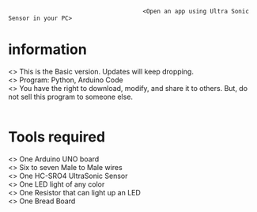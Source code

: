                                           <Open an app using Ultra Sonic Sensor in your PC> 
# information                                                  
  <> This is the Basic version. Updates will keep dropping. <br />
  <> Program: Python, Arduino Code<br />
  <> You have the right to download, modify, and share it to others. But, do not sell this program to someone else. <br /><br />
  
 # Tools required
  <> One Arduino UNO board <br />
  <> Six to seven Male to Male wires<br />
  <> One HC-SRO4 UltraSonic Sensor<br />
  <> One LED light of any color<br />
  <> One Resistor that can light up an LED<br />
  <> One Bread Board<br /><br />
  
 #
